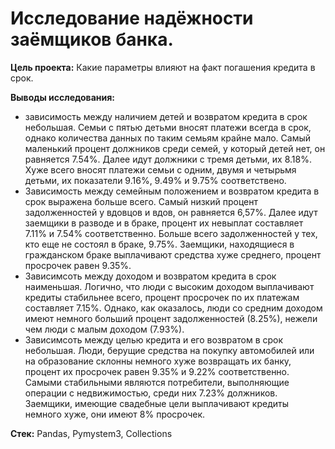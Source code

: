 # Исследование надёжности заёмщиков банка.

**</b>Цель проекта:</b>**
Какие параметры влияют на факт погашения кредита в срок.

**</b>Выводы исследования:</b>**
- зависимость между наличием детей и возвратом кредита в срок небольшая. Семьи с пятью детьми вносят платежи всегда в срок, однако количества данных по таким семьям крайне мало. Самый маленький процент должников среди семей, у который детей нет, он равняется 7.54%. Далее идут должники с тремя детьми, их 8.18%. Хуже всего вносят платежи семьи с одним, двумя и четырьмя детьми, их показатели 9.16%, 9.49% и 9.75% соответствено.
- Зависимость между семейным положением и возвратом кредита в срок выражена больше всего. Самый низкий процент задолженностей у вдовцов и вдов, он равняется 6,57%. Далее идут заемщики в разводе и в браке, процент их невыплат составляет 7.11% и 7.54% соответственно. Больше всего задолженностей у тех, кто еще не состоял в браке, 9.75%. Заемщики, находящиеся в гражданском браке выплачивают средства хуже среднего, процент просрочек равен 9.35%.
- Зависимсоть между доходом и возвратом кредита в срок наименьшая. Логично, что люди с высоким доходом выплачивают кредиты стабильнее всего, процент просрочек по их платежам составляет 7.15%. Однако, как оказалось, люди со средним доходом имеют немного больший процент задолженностей (8.25%), нежели чем люди с малым доходом (7.93%).
- Зависимсоть между целью кредита и его возвратом в срок небольшая. Люди, берущие средства на покупку автомобилей или на образование склонны немного хуже возвращать их банку, процент их просрочек равен 9.35% и 9.22% соответственно. Самыми стабильными являются потребители, выполняющие операции с недвижимостью, среди них 7.23% должников. Заемщики, имеющие свадебные цели выплачивают кредиты немного хуже, они имеют 8% просрочек.

**</b>Стек:</b>** Pandas, Pymystem3, Collections

